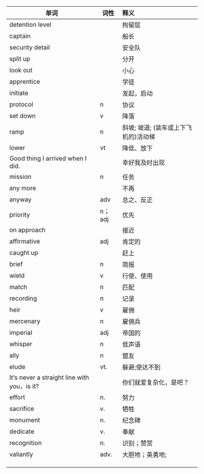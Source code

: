 | 单词                                        | 词性   | 释义                                 |
| ------------------------------------------- | ------ | :----------------------------------- |
| detention level                             |        | 拘留层                               |
| captain                                     |        | 船长                                 |
| security detail                             |        | 安全队                               |
| split up                                    |        | 分开                                 |
| look out                                    |        | 小心                                 |
| apprentice                                  |        | 学徒                                 |
| initiate                                    |        | 发起，启动                           |
| protocol                                    | n      | 协议                                 |
| set down                                    | v      | 降落                                 |
| ramp                                        | n      | 斜坡; 坡道; (装车或上下飞机的)活动梯 |
| lower                                       | vt     | 降低、放下                           |
| Good thing I arrived when I did.            |        | 幸好我及时出现                       |
| mission                                     | n      | 任务                                 |
| any more                                    |        | 不再                                 |
| anyway                                      | adv    | 总之、反正                           |
| priority                                    | n；adj | 优先                                 |
| on approach                                 |        | 接近                                 |
| affirmative                                 | adj    | 肯定的                               |
| caught up                                   |        | 赶上                                 |
| brief                                       | n      | 简报                                 |
| wield                                       | v      | 行使、使用                           |
| match                                       | n      | 匹配                                 |
| recording                                   | n      | 记录                                 |
| heir                                        | v      | 雇佣                                 |
| mercenary                                   | n      | 雇佣兵                               |
| imperial                                    | adj    | 帝国的                               |
| whisper                                     | n      | 低声语                               |
| ally                                        | n      | 盟友                                 |
| elude                                       | vt.    | 躲避;使达不到                        |
| It‘s never a straight line with you，is it? |        | 你们就爱复杂化，是吧？               |
| effort                                      | n.     | 努力                                 |
| sacrifice                                   | v.     | 牺牲                                 |
| monument                                    | n.     | 纪念碑                               |
| dedicate                                    | v.     | 奉献                                 |
| recognition                                 | n.     | 识别；赞赏                           |
| valiantly                                   | adv.   | 大胆地；英勇地;                      |
|                                             |        |                                      |
|                                             |        |                                      |
|                                             |        |                                      |

